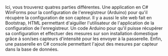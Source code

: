 Ici, vous trouverez quatres parties différentes.
Une application en C# WinForms pour la configuration de l'enregistreur (Arduino) pour qu'il récupère la configuration de son capteur.
Il y a aussi le site web fait en Bootstrap, HTML permettant d'aiguiller l'utilisateur de l'application de la configuration de l'enregistreur.
Un code Arduino pour qu'il puisse récupérer sa configuration et effectuer des mesures sur son installation domestique grâce à son/ses capteurs d'intensité pour les envoyer à la passerelle.
Enfin, une passerelle en C# console permettant l'ajout des mesures par capteur dans la base de données.